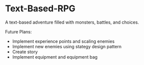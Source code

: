 # Text-Based-RPG
 
 A text-based adventure filled with monsters, battles, and choices.
 
 Future Plans:
 - Implement experience points and scaling enemies
 - Implement new enemies using stategy design pattern
 - Create story
 - Implement equipment and equipment bag
